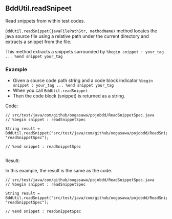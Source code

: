 
## BddUtil.readSnipeet

Read snippets from within test codes.

`BddUtil.readSnippet(javaFilePathStr, methodName)`
 method locates the java source file
using a relative path under the current directory
and extracts a snippet from the file.

This method extracts a snippets surrounded by `%begin snippet : your_tag ... %end snippet your_tag`




### Example

- Given a source code path string and a code block indicator `%begin snippet : your_tag ... %end snippet your_tag`
- When you call `BddUtil.readSnippet`
- Then the code block (snippet) is returned as a string.


Code:


```
// src/test/java/com/github/oogasawa/pojobdd/ReadSnippetSpec.java
// %begin snippet : readSnippetSpec

String result = BddUtil.readSnippet("src/test/java/com/github/oogasawa/pojobdd/ReadSnippetSpec.java", "readSnippetSpec");

// %end snippet : readSnippetSpec


```

Result:

In this example, the result is the same as the code.



````
// src/test/java/com/github/oogasawa/pojobdd/ReadSnippetSpec.java
// %begin snippet : readSnippetSpec

String result = BddUtil.readSnippet("src/test/java/com/github/oogasawa/pojobdd/ReadSnippetSpec.java", "readSnippetSpec");

// %end snippet : readSnippetSpec


````
